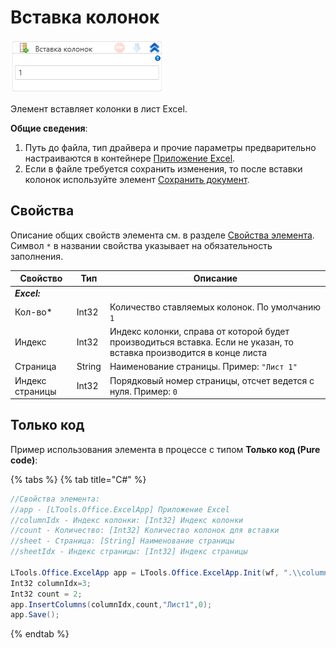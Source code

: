 # Вставка колонок

![](<../../../.gitbook/assets/image (556).png>)

Элемент вставляет колонки в лист Excel.

**Общие сведения**:

1. Путь до файла, тип драйвера и прочие параметры предварительно настраиваются в контейнере [Приложение Excel](https://docs.primo-rpa.ru/primo-rpa/g_elements/el_basic/els_excel/el_excel_app).
2. Если в файле требуется сохранить изменения, то после вставки колонок используйте элемент [Сохранить документ](https://docs.primo-rpa.ru/primo-rpa/g_elements/el_basic/els_excel/el_excel_save).

## Свойства

Описание общих свойств элемента см. в разделе [Свойства элемента](https://docs.primo-rpa.ru/primo-rpa/primo-studio/process/elements#svoistva-elementa).\
Символ `*` в названии свойства указывает на обязательность заполнения.

| Свойство        | Тип    | Описание                                                                                                             |
| --------------- | ------ | -------------------------------------------------------------------------------------------------------------------- |
| ***Excel:***    |        |                                                                                                                      |
| Кол-во\*        | Int32  | Количество ставляемых колонок. По умолчанию `1`                                                                      |
| Индекс          | Int32  | Индекс колонки, справа от которой будет производиться вставка. Если не указан, то вставка производится в конце листа |
| Страница        | String | Наименование страницы. Пример: `"Лист 1"`                                                                            |
| Индекс страницы | Int32  | Порядковый номер страницы, отсчет ведется с нуля. Пример: `0`                                                        |

## Только код

Пример использования элемента в процессе с типом **Только код (Pure code)**:

{% tabs %}
{% tab title="C#" %}
```csharp
//Свойства элемента:
//app - [LTools.Office.ExcelApp] Приложение Excel
//columnIdx - Индекс колонки: [Int32] Индекс колонки
//count - Количество: [Int32] Количество колонок для вставки
//sheet - Страница: [String] Наименование страницы
//sheetIdx - Индекс страницы: [Int32] Индекс страницы
		
LTools.Office.ExcelApp app = LTools.Office.ExcelApp.Init(wf, ".\\columns-rows.xlsx", ";", LTools.Office.Model.InteropTypes.DX);
Int32 columnIdx=3;
Int32 count = 2;
app.InsertColumns(columnIdx,count,"Лист1",0);
app.Save();
```
{% endtab %}

